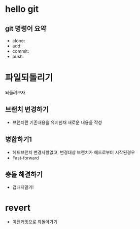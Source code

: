 # hello git

## git 명령어 요약

 - clone:
 - add:
 - commit:
 - push:
 
 # 파일되돌리기
 되돌려보자
 
 ## 브랜치 변경하기
  - 브랜치란 기존내용을 유지한채 새로운 내용을 작성

## 병합하기1

- 헤드브랜치 변경사항없고, 변경대상 브랜치가 헤드로부터 시작된경우
- Fast-forward

## 충돌 해결하기
- 겁내지말기!

# revert
 - 이전커밋으로 되돌아가기
 